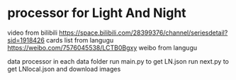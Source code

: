 # processor for Light And Night

video from bilibili https://space.bilibili.com/28399376/channel/seriesdetail?sid=1918426
cards list from langugu https://weibo.com/7576045538/LCTB0Bgxy
weibo from langugu 

data processor in each data folder
run main.py to get LN.json
run next.py to get LNlocal.json and download images
